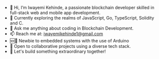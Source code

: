- 👋 Hi, I’m Iwayemi Kehinde, a passionate blockchain developer skilled in full-stack web and mobile app development.
- 🌱 Currently exploring the realms of JavaScript, Go, TypeScript, Solidity and C.
- 💞️ Ask me anything about coding in Blockchain Development.
- 📫 Reach me at: iwayemikehinde1@gmail.com
- 🆕🗽 Newbie to embedded systems with the use of Arduino 
- 💼 Open to collaborative projects using a diverse tech stack.
- 🚀 Let's build something extraordinary together!
